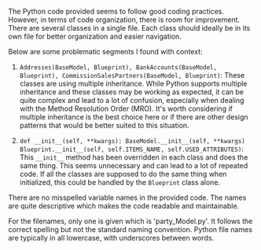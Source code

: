 The Python code provided seems to follow good coding practices. However, in terms of code organization, there is room for improvement. There are several classes in a single file. Each class should ideally be in its own file for better organization and easier navigation.

Below are some problematic segments I found with context:

1. `Addresses(BaseModel, Blueprint), BankAccounts(BaseModel, Blueprint), CommissionSalesPartners(BaseModel, Blueprint)`: These classes are using multiple inheritance. While Python supports multiple inheritance and these classes may be working as expected, it can be quite complex and lead to a lot of confusion, especially when dealing with the Method Resolution Order (MRO). It's worth considering if multiple inheritance is the best choice here or if there are other design patterns that would be better suited to this situation.

2. `def __init__(self, **kwargs): BaseModel.__init__(self, **kwargs) Blueprint.__init__(self, self.ITEMS_NAME, self.USED_ATTRIBUTES)`: This `__init__` method has been overridden in each class and does the same thing. This seems unnecessary and can lead to a lot of repeated code. If all the classes are supposed to do the same thing when initialized, this could be handled by the `Blueprint` class alone.

There are no misspelled variable names in the provided code. The names are quite descriptive which makes the code readable and maintainable. 

For the filenames, only one is given which is 'party_Model.py'. It follows the correct spelling but not the standard naming convention. Python file names are typically in all lowercase, with underscores between words.
